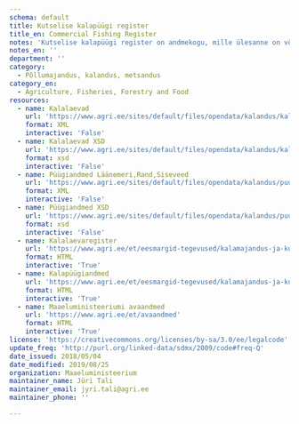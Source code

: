 ```yaml
---
schema: default
title: Kutselise kalapüügi register
title_en: Commercial Fishing Register
notes: 'Kutselise kalapüügi register on andmekogu, mille ülesanne on võimaldada kutselise kalapüügiga tegelevate isikute, nende tegevuse ja kalalaevade üle arvestuse pidamist ning järelevalve teostamist.'
notes_en: ''
department: ''
category:
  - Põllumajandus, kalandus, metsandus
category_en:
  - Agriculture, Fisheries, Forestry and Food
resources:
  - name: Kalalaevad
    url: 'https://www.agri.ee/sites/default/files/opendata/kalandus/kalalaevad.xml'
    format: XML
    interactive: 'False'
  - name: Kalalaevad XSD
    url: 'https://www.agri.ee/sites/default/files/opendata/kalandus/kalalaevad.xsd'
    format: xsd
    interactive: 'False'
  - name: Püügiandmed Läänemeri,Rand,Siseveed
    url: 'https://www.agri.ee/sites/default/files/opendata/kalandus/puugiandmed.xml'
    format: XML
    interactive: 'False'
  - name: Püügiandmed XSD
    url: 'https://www.agri.ee/sites/default/files/opendata/kalandus/puugiandmed.xsd'
    format: xsd
    interactive: 'False'
  - name: Kalalaevaregister
    url: 'https://www.agri.ee/et/eesmargid-tegevused/kalamajandus-ja-kutseline-kalapuuk/kalalaevaregister'
    format: HTML
    interactive: 'True'
  - name: Kalapüügiandmed
    url: 'https://www.agri.ee/et/eesmargid-tegevused/kalamajandus-ja-kutseline-kalapuuk/puugiandmed'
    format: HTML
    interactive: 'True'
  - name: Maaeluministeeriumi avaandmed
    url: 'https://www.agri.ee/et/avaandmed'
    format: HTML
    interactive: 'True'
license: 'https://creativecommons.org/licenses/by-sa/3.0/ee/legalcode'
update_freq: 'http://purl.org/linked-data/sdmx/2009/code#freq-Q'
date_issued: 2018/05/04
date_modified: 2019/08/25
organization: Maaeluministeerium
maintainer_name: Jüri Tali
maintainer_email: jyri.tali@agri.ee
maintainer_phone: ''

---
```

